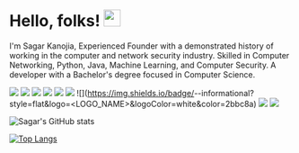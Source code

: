 # Hello, folks! <img src="https://raw.githubusercontent.com/MartinHeinz/MartinHeinz/master/wave.gif" width="30px">
I'm Sagar Kanojia, Experienced Founder with a demonstrated history of working in the computer and network security industry. Skilled in Computer Networking, Python, Java, Machine Learning, and Computer Security. A developer with a Bachelor's degree focused in Computer Science.

![](https://img.shields.io/badge/<OS>-<LINUX>-informational?style=flat&logo=<LOGO_NAME>&logoColor=white&color=2bbc8a)
![](https://img.shields.io/badge/<CODE>-<PYTHON>-informational?style=flat&logo=<LOGO_NAME>&logoColor=white&color=2bbc8a)
![](https://img.shields.io/badge/<CODE>-<JAVA>-informational?style=flat&logo=<LOGO_NAME>&logoColor=white&color=2bbc8a)
![](https://img.shields.io/badge/<CODE>-<C>-informational?style=flat&logo=<LOGO_NAME>&logoColor=white&color=2bbc8a)
![](https://img.shields.io/badge/<SKILLS>-<CYBERSECURITY>-informational?style=flat&logo=<LOGO_NAME>&logoColor=white&color=2bbc8a)
![](https://img.shields.io/badge/<SKILLS>-<NETWORKING>-informational?style=flat&logo=<LOGO_NAME>&logoColor=white&color=2bbc8a)
![](https://img.shields.io/badge/<SKILLS>-<Cloud Computing>-informational?style=flat&logo=<LOGO_NAME>&logoColor=white&color=2bbc8a)
![](https://img.shields.io/badge/<SKILLS>-<AWS>-informational?style=flat&logo=<LOGO_NAME>&logoColor=white&color=2bbc8a)
![](https://img.shields.io/badge/<SKILLS>-<GCP>-informational?style=flat&logo=<LOGO_NAME>&logoColor=white&color=2bbc8a)

![Sagar's GitHub stats](https://github-readme-stats.vercel.app/api?username=SagarKanojia1&theme=dark&show_icons=true)

[![Top Langs](https://github-readme-stats.vercel.app/api/top-langs/?username=SagarKanojia1&theme=dark&show_icons=true)](https://github.com/anuraghazra/github-readme-stats)
